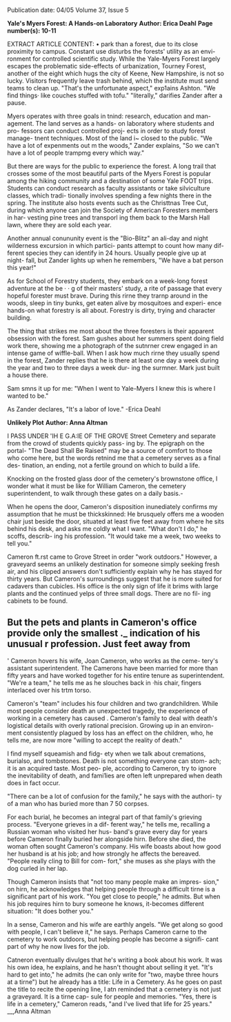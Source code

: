 Publication date: 04/05
Volume 37, Issue 5

**Yale's Myers Forest: A Hands-on Laboratory**
**Author: Erica Deahl**
**Page number(s): 10-11**

EXTRACT ARTICLE CONTENT:
• 
park than a forest, due to its close 
proximity to campus. 
Constant use 
disturbs the forests' utility as an envi-
ronment for controlled scientific study. 
While the Yale-Myers Forest largely 
escapes the problematic side-effects of 
urbanization, Tourney Forest, another 
of the eight which hugs the city of 
Keene, New Hampshire, is not so 
lucky. Visitors frequently leave trash 
behind, which the institute must send 
teams to clean up. 
"That's the unfortunate aspect," 
exp1ains Ashton. "We find things· like 
couches stuffed with tofu." 
"literally," darifies Zander after 
a pause. 

Myers operates with three goals in 
tnind: research, education and man-
agement. The land serves as a hands-
on laboratory where students and pro-
fessors can conduct controlled proj-
ects in order to study forest manage-
tnent techniques. Most of the land i~ 
closed 
to 
the public. 
"We have a lot of 
expenments out m 
the woods," Zander 
explains, "So we can't 
have a lot of people 
trampmg 
every 
which way." 

But there are ways 
for the public to 
experience the forest. 
A 
long trail that 
crosses some of the 
most beautiful parts 
of the Myers Forest 
is popular among the 
hiking 
community 
and a destination of 
some Yale FOOT 
trips. Students can 
conduct research as 
faculty assistants or 
take 
silviculture 
classes, which tradi-
tionally 
involves 
spending 
a 
few 
nights there in the 
spring. The institute also hosts events 
such as the Christtnas Tree Cut, during 
which anyone can join the Society of 
American Foresters members in har-
vesting pine trees and transporl ing 
them back to the Marsh Hall lawn, 
where they are sold each year. 

Another annual conununity event is 
the "Bio-Blitz" 
an ali-day and night 
wilderness excursion in which partici-
pants attempt to count how many dif-
ferent species they can identify in 24 
hours. Usually people give up at night-
fall, but Zander lights up when he 
remembers, "We have a bat person this 
year!" 

As for School of Forestry students, 
they embark on a week-long forest 
adventure at the be · 
· g of their 
masters' study, a rite of passage that 
every hopeful forester must brave. 
During this rirne they trarnp around in 
the woods, sleep in tiny bunks, get 
eaten alive by mosquitoes and experi-
ence hands-on what forestry is all 
about. 
Forestry is dirty, trying and 
character building. 

The thing that strikes me most about 
the three foresters is their apparent 
obsession with the forest. Sam gushes 
about her summers spent doing field 
work there, showing me a photograph 
of the sutnrner crew engaged in an 
intense game of wiffle-ball. When I 
ask how much rirne they usually spend 
in the forest, Zander replies that he is 
there at least one day a week during the 
year and two to three days a week dur-
ing the surmner. 
Mark just built a 
house there. 

Sam smns it up for me: "When I 
went to Yale-Myers I knew this is 
where I wanted to be." 

As Zander declares, "It's a labor 
of love." 
-Erica Deahl


**Unlikely Plot**
**Author: Anna Altman**

I PASS UNDER 'IH E G.A:IE OF THE GROVE 
Street Cemetery and separate from 
the crowd of students quickly pass-
ing by. The epigraph on the portal-
"The Dead Shall Be Raised" 
may 
be a source of comfort to those who 
come here, but the words retnind me 
that a cemetery serves as a final des-
tination, an ending, not a fertile 
ground on which to build a life. 

Knocking on the frosted glass door 
of the cemetery's brownstone office, 
I wonder what it must be like for 
William Cameron, the cemetery 
superintendent, to walk through 
these gates on a daily basis.-

When he opens the door, 
Cameron's disposition inunediately 
confirms my assumption that he 
must be thickskinned: He brusquely 
offers me a wooden chair just beside 
the door, situated at least five feet 
away from where he sits behind his 
desk, and asks me coldly what I want. 
"What don't I do," he scoffs, describ-
ing his profession. "It would take me 
a week, two weeks to tell you." 

Cameron ft.rst came to Grove Street 
in 
order 
"work 
outdoors." 
However, a graveyard seems an 
unlikely destination for someone 
simply seeking fresh air, and his 
clipped answers don't sufficiently 
explain why he has stayed for thirty 
years. But Cameron's surroundings 
suggest that he is more suited for 
cadavers than cubicles. His office is 
the only sign of life 
it brims with 
large plants and the continued yelps 
of three small dogs. There are no fil-
ing cabinets to be found. 

But the pets and plants in 
Cameron's office provide only the 
smallest ._ indication of his unusual 
r 
profession. Just feet away from 
-
' 
Cameron hovers his wife, Joan 
Cameron, who works as the ceme-
tery's assistant superintendent. The 
Camerons have been married for 
more than fifty years and have 
worked together for his entire tenure 
as superintendent. "We're a team," he 
tells me as he slouches back in ·his 
chair, fingers interlaced over his 
trtm torso. 

Cameron's "team" includes his four 
children and two grandchildren. 
While most people consider death an 
unexpected tragedy, the experience of 
working in a cemetery has caused 
. Cameron's family to deal with death's 
logistical details with overly rational 
precision. Growing up in an environ-
ment consistently plagued by loss has 
an effect on the children, who, he 
tells me, are now more "willing to 
accept the reality of death." 

I find myself squeamish and fidg-
ety when we talk about cremations, 
burialso, and tombstones. Death is 
not something everyone can stom-
ach; it is an acquired taste. Most peo-
ple, according to Cameron, try to 
ignore the inevitability of death, and 
fami1ies are often left unprepared 
when death does in fact occur. 

"There can be a lot of confusion for 
the family," he says with the authori-
ty of a man who has buried more 
than 7 50 corpses. 

For each burial, he becomes an 
integral part of that family's grieving 
process. "Everyone grieves in a dif-
ferent way," he tells me, recalling a 
Russian woman who visited her hus-
band's grave every day for years 
before Cameron finally buried her 
alongside hirn. Before she died, the 
woman often sought Cameron's 
company. His wife boasts about how 
good her husband is at his job; and 
how strongly he affects the bereaved. 
"People really cling to Bill for com-
fort," she muses as she plays with the 
dog curled in her lap. 

Though Cameron insists that "not 
too many people make an impres-
sion," on hirn, he acknowledges that 
helping people through a difficult 
tirne is a significant part of his work. 
"You get close to people," he admits. 
But when his job requires hirn to 
bury someone he knows, it-becomes 
different 
situation: 
"It does 
bother you." 

In a sense, Cameron and his wife 
are earthly angels. "We get along so 
good with people, I can't believe it," 
he says. Perhaps Cameron carne to 
the cemetery to work outdoors, but 
helping people has become a signifi-
cant part of why he now lives for 
the job. 

Catneron eventually divulges that 
he's writing a book about his work. It 
was his own idea, he explains, and he 
hasn't thought about selling it yet. 
"It's hard to get into," he admits (he 
can only write for "two, maybe three 
hours at a tirne") but he already has a 
title: Life in a Cemetery. As he goes on 
past the title to recite the opening 
line, I atn reminded that a cernetery is 
not just a graveyard. It is a tirne cap-
sule for people and memories. "Yes, 
there is life in a cemetery," Cameron 
reads, "and I've lived that life for 25 
years." 
__,Anna Altman